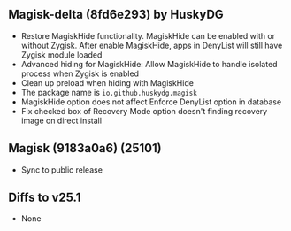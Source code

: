 ## Magisk-delta (8fd6e293) by HuskyDG

- Restore MagiskHide functionality. MagiskHide can be enabled with or without Zygisk. After enable MagiskHide, apps in DenyList will still have Zygisk module loaded
- Advanced hiding for MagiskHide: Allow MagiskHide to handle isolated process when Zygisk is enabled
- Clean up preload when hiding with MagiskHide
- The package name is `io.github.huskydg.magisk`
- MagiskHide option does not affect Enforce DenyList option in database
- Fix checked box of Recovery Mode option doesn't finding recovery image on direct install

## Magisk (9183a0a6) (25101)

- Sync to public release

## Diffs to v25.1

- None